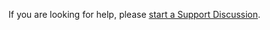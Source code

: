 If you are looking for help, please [start a Support Discussion](https://github.com/voraciousdev/community/discussions/categories/support).
